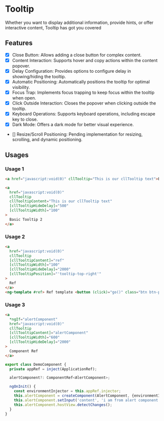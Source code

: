 # Tooltip

Whether you want to display additional information, provide hints, or offer interactive content, Tooltip has got you
covered

## Features

- [x] Close Button: Allows adding a close button for complex content.
- [x] Content Interaction: Supports hover and copy actions within the content popover.
- [x] Delay Configuration: Provides options to configure delay in showing/hiding the tooltip.
- [x] Automatic Positioning: Automatically positions the tooltip for optimal visibility.
- [x] Focus Trap: Implements focus trapping to keep focus within the tooltip when open.
- [x] Click Outside Interaction: Closes the popover when clicking outside the tooltip.
- [x] Keyboard Operations: Supports keyboard operations, including escape key to close.
- [x] Dark Mode: Offers a dark mode for better visual experience.
- [] Resize/Scroll Positioning: Pending implementation for resizing, scrolling, and dynamic positioning.

## Usages

### Usage 1

```html
<a href="javascript:void(0)" cllTooltip="This is our cllTooltip text">Basic Tooltip 1</a>

<a
  href="javascript:void(0)"
  cllTooltip
  cllTooltipContent="This is our cllTooltip text"
  [cllTooltipHideDelay]="500"
  [cllTooltipWidth]="100"
>
  Basic Tooltip 2
</a>
```

### Usage 2

```html
<a
  href="javascript:void(0)"
  cllTooltip
  [cllTooltipContent]="ref"
  [cllTooltipWidth]="100"
  [cllTooltipHideDelay]="2000"
  [cllTooltipPosition]="'tooltip-top-right'"
>
  Ref
</a>
<ng-template #ref> Ref template <button (click)="go()" class="btn btn-primary btn-sm">GO</button> </ng-template>
```

### Usage 3

```html
<a
  *ngIf="alertComponent"
  href="javascript:void(0)"
  cllTooltip
  [cllTooltipContent]="alertComponent"
  [cllTooltipWidth]="600"
  [cllTooltipHideDelay]="2000"
>
  Component Ref
</a>
```

```typescript
export class DemoComponent {
  private appRef = inject(ApplicationRef);

  alertComponent?: ComponentRef<AlertComponent>;

  ngOnInit() {
    const environmentInjector = this.appRef.injector;
    this.alertComponent = createComponent(AlertComponent, {environmentInjector});
    this.alertComponent.setInput('content', 'i am from alert component');
    this.alertComponent.hostView.detectChanges();
  }
}
```
